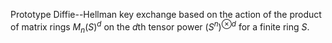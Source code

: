 Prototype Diffie--Hellman key exchange based on the action of the product of matrix rings $M_n(S)^d$ on the $d$th tensor power $(S^n)^{\otimes d}$ for a finite ring $S$.
